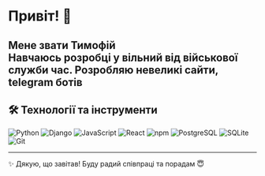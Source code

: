 # Привіт! 👋

Мене звати **Тимофій**  
Навчаюсь розробці у вільний від військової служби час.
Розробляю невеликі сайти, telegram ботів
---

## 🛠️ Технології та інструменти

![Python](https://img.shields.io/badge/-Python-3776AB?style=for-the-badge&logo=python&logoColor=white)
![Django](https://img.shields.io/badge/-Django-092E20?style=for-the-badge&logo=django&logoColor=white)
![JavaScript](https://img.shields.io/badge/-JavaScript-F7DF1E?style=for-the-badge&logo=javascript&logoColor=black)
![React](https://img.shields.io/badge/-React-61DAFB?style=for-the-badge&logo=react&logoColor=black)
![npm](https://img.shields.io/badge/-npm-CB3837?style=for-the-badge&logo=npm&logoColor=white)
![PostgreSQL](https://img.shields.io/badge/-PostgreSQL-4169E1?style=for-the-badge&logo=postgresql&logoColor=white)
![SQLite](https://img.shields.io/badge/-SQLite-003B57?style=for-the-badge&logo=sqlite&logoColor=white)
![Git](https://img.shields.io/badge/-Git-F05032?style=for-the-badge&logo=git&logoColor=white)


---

<!-- ## 📂 Мої проєкти
- [Task Tracker](https://github.com/username/task-tracker) – простий менеджер завдань на Python + Flask.
- [Telegram Bot](https://github.com/username/telegram-bot) – бот для роботи з повідомленнями.
- [Personal Website](https://github.com/username/website) – мій сайт-візитка на React.

--- !-->

✨ Дякую, що завітав! Буду радий співпраці та порадам 😇

